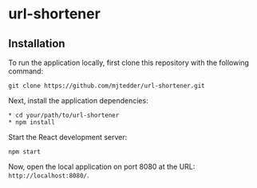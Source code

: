 # url-shortener

## Installation

To run the application locally, first clone this repository with the following command:

	git clone https://github.com/mjtedder/url-shortener.git

Next, install the application dependencies:

	* cd your/path/to/url-shortener
	* npm install
  
Start the React development server:

  	npm start

Now, open the local application on port 8080 at the URL: `http://localhost:8080/`.
